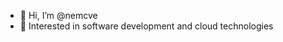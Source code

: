 - 👋 Hi, I’m @nemcve
- 👀 Interested in software development and cloud technologies
<!---
nemcve/nemcve is a ✨ special ✨ repository because its `README.md` (this file) appears on your GitHub profile.
You can click the Preview link to take a look at your changes.
--->
